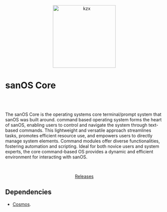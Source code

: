 <html>
  
<div align="center">
  <img alt="kzx" src="https://github.com/GDS-Sander/sanOS-Core/assets/97965051/7e3d801a-a70d-4700-9146-57d43e3359f5" width="200" />
</div>




# sanOS Core

<br/>
<br/>

The sanOS Core is the operating systems core terminal/prompt system that sanOS was built around. command based operating system forms the heart of sanOS, enabling users to control and navigate the system through text-based commands. This lightweight and versatile approach streamlines tasks, promotes efficient resource use, and empowers users to directly manage system elements. Command modules offer diverse functionalities, fostering automation and scripting. Ideal for both novice users and system experts, the core command-based OS provides a dynamic and efficient environment for interacting with sanOS.

<br/>

<p align="center">
  <a href="">Releases</a> 


## Dependencies
- [Cosmos](https://github.com/Cosmos).

